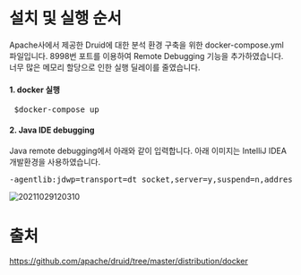 # 설치 및 실행 순서
Apache사에서 제공한 Druid에 대한 분석 환경 구축을 위한 docker-compose.yml 파일입니다. 
8998번 포트를 이용하여 Remote Debugging 기능을 추가하였습니다.
너무 많은 메모리 할당으로 인한 실행 딜레이를 줄였습니다. 

#### 1. docker 실행
<pre> $docker-compose up  </pre>

#### 2. Java IDE debugging
Java remote debugging에서 아래와 같이 입력합니다.
아래 이미지는 IntelliJ IDEA 개발환경을 사용하였습니다.

<pre>-agentlib:jdwp=transport=dt_socket,server=y,suspend=n,address=*:8998</pre>
![20211029120310](https://user-images.githubusercontent.com/43310843/139366944-93010fec-3fa9-47d6-a1a4-c51d430c4bee.png)

# 출처 
https://github.com/apache/druid/tree/master/distribution/docker


